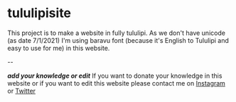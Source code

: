 # tululipisite
This project is to make a website in fully tululipi. As we don't have unicode (as date 7/1/2021) I'm using baravu font (because it's English to Tululipi and easy to use for me) in this website. 

--

 ***add your knowledge or edit***
If you want to donate your knowledge in this website or if you want to edit this website please contact me on [Instagram](https://instagram.com/j.tuluve) or [Twitter](https://twitter.com/j_tuluve)

